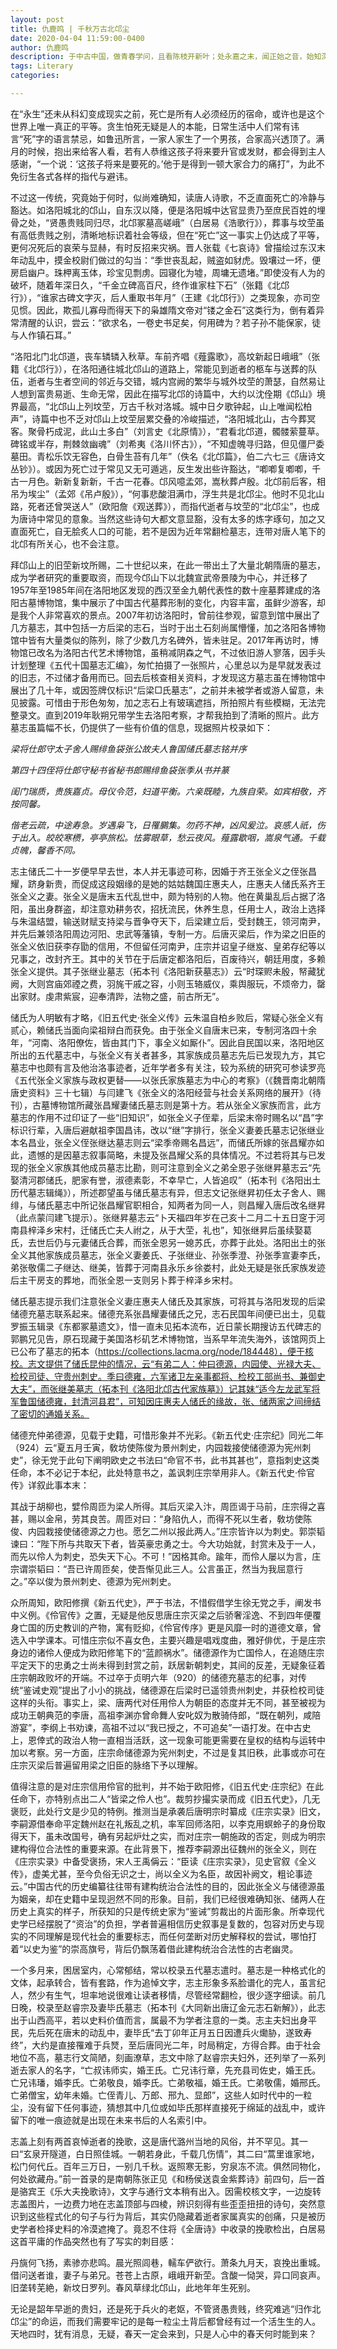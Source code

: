 ```yaml
---
layout: post
title: 仇鹿鸣 | 千秋万古北邙尘
date: 2020-04-04 11:59:00-0400
author: 仇鹿鸣
description: 于中古中国，做青春学问，且看陈枝开新叶；处永嘉之末，闻正始之音，始知深山有鹿鸣。
tags: Literary
categories: 

---
```



在“永生”还未从科幻变成现实之前，死亡是所有人必须经历的宿命，或许也是这个世界上唯一真正的平等。贪生怕死无疑是人的本能，日常生活中人们常有讳言“死”字的语言禁忌，如鲁迅所言，一家人家生了一个男孩，合家高兴透顶了。满月的时候，抱出来给客人看，若有人恭维这孩子将来要升官或发财，都会得到主人感谢，“一个说：‘这孩子将来是要死的。’他于是得到一顿大家合力的痛打”，为此不免衍生各式各样的指代与避讳。

不过这一传统，究竟始于何时，似尚难确知，读唐人诗歌，不乏直面死亡的冷静与豁达。如洛阳城北的邙山，自东汉以降，便是洛阳城中达官显贵乃至庶民百姓的埋骨之处，“贤愚贵贱同归尽，北邙冢墓高嵯峨”（白居易《浩歌行》），葬事与坟茔虽有高低贵贱之别，清晰地标识着社会等级，但在“死亡”这一事实上仍达成了平等，更何况死后的哀荣与显赫，有时反招来灾祸。晋人张载《七哀诗》曾描绘过东汉末年动乱中，摸金校尉们做过的勾当：“季世丧乱起，贼盗如豺虎。毁壤过一坏，便房启幽户。珠柙离玉体，珍宝见剽虏。园寝化为墟，周墉无遗堵。”即使没有人为的破坏，随着年深日久，“千金立碑高百尺，终作谁家柱下石”（张籍《北邙行》），“谁家古碑文字灭，后人重取书年月”（王建《北邙行》）之类现象，亦司空见惯。因此，欺孤儿寡母而得天下的枭雄隋文帝对“镂之金石”这类行为，倒有着异常清醒的认识，尝云：“欲求名，一卷史书足矣，何用碑为？若子孙不能保家，徒与人作镇石耳。”

“洛阳北门北邙道，丧车辚辚入秋草。车前齐唱《薤露歌》，高坟新起日峨峨”（张籍《北邙行》），在洛阳通往城北邙山的道路上，常能见到逝者的柩车与送葬的队伍，逝者与生者空间的邻近与交错，城内宫阙的繁华与城外坟茔的萧瑟，自然易让人想到富贵易逝、生命无常，因此在描写北邙的诗篇中，大约以沈佺期《邙山》境界最高，“北邙山上列坟茔，万古千秋对洛城。城中日夕歌钟起，山上唯闻松柏声”，诗篇中也不乏对邙山上坟茔层累交叠的冷峻描述，“洛阳城北山，古今葬冥客。聚骨朽成泥，此山土多白”（刘言史《北原情》），“君看北邙道，髑髅萦蔓草。碑铭或半存，荆棘敛幽魂”（刘希夷《洛川怀古》），“不知虚魄寻归路，但见僵尸委墓田。青松乐饮无容色，白骨生苔有几年”（佚名《北邙篇》，伯二六七三《唐诗文丛钞》）。或因为死亡过于常见又无可遁逃，反生发出些许豁达，“喞喞复喞喞，千古一月色。新新复新新，千古一花春。邙风噫孟郊，嵩秋葬卢殷。北邙前后客，相吊为埃尘”（孟郊《吊卢殷》），“何事悲酸泪满巾，浮生共是北邙尘。他时不见北山路，死者还曾哭送人”（欧阳詹《观送葬》），而指代逝者与坟茔的“北邙尘”，也成为唐诗中常见的意象。当然这些诗句大都文意显豁，没有太多的炼字琢句，加之又直面死亡，自无脍炙人口的可能，若不是因为近年常翻检墓志，连带对唐人笔下的北邙有所关心，也不会注意。

拜邙山上的旧茔新坟所赐，二十世纪以来，在此一带出土了大量北朝隋唐的墓志，成为学者研究的重要取资，而现今邙山下以北魏宣武帝景陵为中心，并迁移了1957年至1985年间在洛阳地区发现的西汉至金九朝代表性的数十座墓葬建成的洛阳古墓博物馆，集中展示了中国古代墓葬形制的变化，内容丰富，虽鲜少游客，却是我个人非常喜欢的景点。2007年初访洛阳时，曾前往参观，留意到馆中展出了几方墓志，其中包括一方后梁的志石，当时于出土石刻尚属懵懂，加之洛阳各博物馆中皆有大量类似的陈列，除了少数几方名碑外，皆未驻足。2017年再访时，博物馆已改名为洛阳古代艺术博物馆，虽稍减阴森之气，不过依旧游人寥落，因手头计划整理《五代十国墓志汇编》，匆忙拍摄了一张照片，心里总以为是早就发表过的旧志，不过储才备用而已。回去后核查相关资料，才发现这方墓志虽在博物馆中展出了几十年，或因签牌仅标识“后梁□氏墓志”，之前并未被学者或游人留意，未见披露。可惜由于形色匆匆，加之志石上有玻璃遮挡，所拍照片有些模糊，无法完整录文。直到2019年耿朔兄带学生去洛阳考察，才帮我拍到了清晰的照片。此方墓志虽篇幅不长，仍提供了一些有价值的信息，现据照片校录如下：

*梁将仕郎守太子舍人赐绯鱼袋张公故夫人鲁国储氏墓志铭并序*

*第四十四侄将仕郎守秘书省秘书郎赐绯鱼袋张季从书并篆*

*闺门瑞质，贵族嘉贞。母仪令范，妇道平衡。六亲既睦，九族自荣。如宾相敬，齐按同馨。*

*偕老云疏，中途寿急。岁遇枭飞，日罹鵩集。勿药不神，凶风爰泣。哀感人祇，伤于出入。皎皎寒槚，亭亭旅松。怯雾眼草，愁云夜风。薤露歇咽，嵩泉气通。千载贞魄，馨香不同。*

志主储氏二十一岁便早早去世，本人并无事迹可称，因婚于齐王张全义之侄张昌耀，跻身新贵，而促成这段姻缘的是她的姑姑魏国庄惠夫人，庄惠夫人储氏系齐王张全义之妻。张全义是唐末五代乱世中，颇为特别的人物。他在黄巢乱后占据了洛阳，虽出身群盗，却注意劝耕务农，招抚流民，休养生息，任用士人，政治上选择与朱温结盟，输送财赋支持梁与晋争夺天下，后梁建立后，受封魏王，领河南尹，并先后兼领洛阳周边河阳、忠武等藩镇，专制一方。后唐灭梁后，作为梁之旧臣的张全义依旧获李存勖的信用，不但留任河南尹，庄宗并诏皇子继岌、皇弟存纪等以兄事之，改封齐王。其中的关节在于后唐定都洛阳后，百废待兴，朝廷用度，多赖张全义提供。其子张继业墓志（拓本刊《洛阳新获墓志》）云“时琛赆未殷，帑藏犹阙，大则宫庙郊禋之费，羽旄干戚之容，小则玉辂威仪，乘舆服玩，不烦帝力，罄出家财。虔肃紫宸，迎奉清跸，法物之盛，前古所无”。

储氏为人明敏有才略，《旧五代史·张全义传》云朱温自柏乡败后，常疑心张全义有贰心，赖储氏当面向梁祖辩白而获免。由于张全义自唐末已来，专制河洛四十余年，“河南、洛阳僚佐，皆由其门下，事全义如厮仆”。因此自民国以来，洛阳地区所出的五代墓志中，与张全义有关者甚多，其家族成员墓志先后已发现九方，其它墓志中也颇有言及他治洛事迹者，近年学者多有关注，较为系统的研究可参读罗亮《五代张全义家族与政权更替——以张氏家族墓志为中心的考察》（《魏晋南北朝隋唐史资料》三十七辑）与闫建飞《张全义的洛阳经营与社会关系网络的展开》（待刊），古墓博物馆所藏张昌耀妻储氏墓志则是第十方。若从张全义家族而言，此方墓志的作用不过印证了一些“旧知识”，如张全义子侄辈，后梁末帝时赐名以“昌”字标识行辈，入唐后避献祖李国昌讳，改以“继”字排行，张全义妻姜氏墓志记张继业本名昌业，张全义侄张继达墓志则云“梁季帝赐名昌远”，而储氏所嫁的张昌耀亦如此，遗憾的是因墓志叙事简略，未提及张昌耀父系的具体情况。不过若将其与已发现的张全义家族其他成员墓志比勘，则可注意到全义之弟全恩子张继昇墓志云“先娶清河郡储氏，肥家有誉，淑德素彰，不幸早亡，人皆追叹”（拓本刊《洛阳出土历代墓志辑绳》），所述郡望虽与储氏墓志有异，但志文记张继昇初任太子舍人、赐绯，与储氏墓志中所记张昌耀官职相合，知两者为同一人，则昌耀入唐后改名继昇（此点蒙闫建飞提示）。张继昇墓志云“卜天福四年岁在己亥十二月二十五日窆于河南县梓泽乡宋村，迁储氏亡夫人祔之，从于大茔，礼也”，知张继昇后虽续娶葛氏，去世后仍与元妻储氏合葬，而张全恩另一媳苏氏，亦葬于此处。洛阳出土的张全义其他家族成员墓志，张全义妻姜氏、子张继业、孙张季澄、孙张季宣妻李氏，弟张敬儒二子继达、继美，皆葬于河南县永乐乡徐娄村，此处无疑是张氏家族发迹后主干房支的葬地，而张全恩一支则另卜葬于梓泽乡宋村。

储氏墓志提示我们注意张全义妻庄惠夫人储氏及其家族，可将其与洛阳发现的后梁储德充墓志联系起来。储德充系张昌耀妻储氏之兄，志石民国年间便已出土，见载罗振玉辑录《东都冢墓遗文》，惜一直未见拓本流布，近日蒙长期搜访五代碑志的郭鹏兄见告，原石现藏于美国洛杉矶艺术博物馆，当系早年流失海外，该馆网页上已公布了墓志的拓本（https://collections.lacma.org/node/184448），便于核校。志文提供了储氏昆仲的情况，云“有弟二人：仲曰德源，内园使、光禄大夫、检校司徒、守贵州刺史。季曰德雍，六军诸卫左亲事都将、检校工部尚书、兼御史大夫”，而张继美墓志（拓本刊《洛阳北邙古代家族墓》）记其妹“适今左龙武军将军鲁国储德雍，封清河县君”，可知因庄惠夫人储氏的缘故，张、储两家之间缔结了密切的通婚关系。

储德充仲弟德源，见载于史籍，可惜形象并不光彩。《新五代史·庄宗纪》同光二年（924）云“夏五月壬寅，敎坊使陈俊为景州刺史，内园栽接使储德源为宪州刺史”，徐无党于此句下阐明欧史之书法曰“命官不书，此书其甚也”，意指刺史这类任命，本不必记于本纪，此处特意书之，盖讽刺庄宗举用非人。《新五代史·伶官传》详叙此事本末：

其战于胡柳也，嬖伶周匝为梁人所得。其后灭梁入汴，周匝谒于马前，庄宗得之喜甚，赐以金帛，劳其良苦。周匝对曰：“身陷仇人，而得不死以生者，敎坊使陈俊、内园栽接使储德源之力也。愿乞二州以报此两人。”庄宗皆许以为刺史。郭崇韬谏曰：“陛下所与共取天下者，皆英豪忠勇之士。今大功始就，封赏未及于一人，而先以伶人为刺史，恐失天下心。不可！”因格其命。踰年，而伶人屡以为言，庄宗谓崇韬曰：“吾已许周匝矣，使吾惭见此三人。公言虽正，然当为我屈意行之。”卒以俊为景州刺史、德源为宪州刺史。

众所周知，欧阳修撰《新五代史》，严于书法，不惜假借学生徐无党之手，阐发书中义例。《伶官传》之置，无疑是他反思唐庄宗灭梁之后骄奢淫逸、不到四年便覆身亡国的历史教训的产物，寓有贬抑，《伶官传序》更是风靡一时的道德文章，曾选入中学课本。可惜庄宗似不喜女色，主要兴趣是唱戏度曲，雅好俳优，于是庄宗身边的诸伶人便成为欧阳修笔下的“蓝颜祸水”。储德源作为亡国伶人，在追随庄宗平定天下的忠勇之士尚未得到封赏之前，跃居新朝刺史，其间的反差，无疑象征着庄宗朝政败坏的开端。不过卒于贞明六年（920）的储德充墓志的纪事，对传统“鉴诫史观”提出了小小的挑战，储德源在后梁时已遥领贵州刺史，并获检校司徒这样的头衔。事实上，梁、唐两代对任用伶人为朝臣的态度并无不同，甚至被视为成功王朝典范的李唐，高祖李渊亦曾命舞人安叱奴为散骑侍郎，“既在朝列，咸陪游宴”，李纲上书劝谏，高祖不过以“我已授之，不可追矣”一语打发。在中古史上，恩倖式的政治人物一直相当活跃，这一现象可能更需要在皇权的结构与运转中加以考察。另一方面，庄宗命储德源为宪州刺史，不过是复其旧秩，此事或亦可在庄宗灭梁后普遍留用梁之旧臣的脉络下予以理解。

值得注意的是对庄宗信用伶官的批判，并不始于欧阳修，《旧五代史·庄宗纪》在此任命下，亦特别点出二人“皆梁之伶人也”。裁剪抄撮实录而成《旧五代史》，几无褒贬，此处行文是少见的特例。推测当是承袭后唐明宗时纂成《庄宗实录》旧文，李嗣源借奉命平定魏州赵在礼叛乱之机，率军回师洛阳，以李克用螟蛉子的身份取得天下，虽未改国号，确有另起炉灶之实，而对庄宗一朝施政的否定，则成为明宗建构得位合法性的重要来源。在此背景下，推荐李嗣源出征魏州的张全义，则在《庄宗实录》中备受褒扬，宋人王禹偁云：“臣读《庄宗实录》，见史官叙《全义传》，虚美尤甚，至今负俗无识之士，尚以全义为名臣，故因补阙文，粗论事迹云。”中国古代的历史编纂往往带有建构统治合法性的目的，因此张全义与储德源虽为姻亲，却在史籍中呈现迥然不同的形象。目前，我们已经很难确知张、储两人在历史上真实的样子，所获知的只是传统史家为“鉴诫”剪裁出的片面形象。所幸现代史学已经摆脱了“资治”的负担，学者普遍相信历史叙事是复数的，包容对历史与现实的不同理解是现代社会的重要标志，而任何垄断对历史解释权的尝试，哪怕打着“以史为鉴”的崇高旗号，背后仍飘荡着借此建构统治合法性的古老幽灵。

一个多月来，困居室内，心常郁结，常以校录五代墓志遣时。墓志是一种格式化的文体，起承转合，皆有套路，作为追悼文字，志主形象多系脸谱化的完人，虽言纪人，然少有生气，坦率地说很难让读者移情，尽管经常翻检，很少逐字细读。前几日晚，校录至赵睿宗及妻毕氏墓志（拓本刊《大同新出唐辽金元志石新解》），此志出于山西高平，若以史料价值而言，属最不为学者注意的一类。志主夫妇出身平民，先后死在唐末的动乱中，妻毕氏“去丁卯年正月五日因遭兵火爋胁，遂致寿终”，大约是直接罹难于兵燹，至后唐同光二年，时局稍定，方得合葬。由于社会地位不高，墓志行文简陋，刻画潦草，志文中除了赵睿宗夫妇外，还列举了一系列逝去家人的名字，“亡叔讳师实，婚王氏。亡兄讳行章，先充县司佐史，婚王氏。亡兄讳璠，婚李氏。亡弟敬良，婚李氏。亡弟敬福，婚王氏。亡弟敬儒，婚邢氏。亡弟僧宝，幼年未婚。亡侄青儿、万郎、邢九、显郎”，这些人如时代中的一粒尘，没有留下任何事迹，猜想其中几位或如毕氏那样直接死于绵延的战乱中，或许留下的唯一痕迹就是出现在未来书后的人名索引中。

志盖上刻有两首哀悼逝者的挽歌，这是唐代潞州当地的风俗，并不罕见。其一曰“玄泉开隧道，白日照佳城。一朝若身此，千载几伤情”，其二曰“蒿里谁家地，松门何代丘。百年三万日，一别几千秋。返照寒无影，穷泉冻不流。俱然同物化，何处欲藏舟。”前一首录的是南朝陈张正见《和杨侯送袁金紫葬诗》前四句，后一首是骆宾王《乐大夫挽歌诗》，文字与通行文本稍有出入。因需校核文字，一边旋转志盖图片，一边费力地在志盖顶部与四棱，辨识刻得有些歪歪扭扭的诗句，突然意识到这些程式化的句子与行为背后，其实仍隐藏着逝者家属真实的创痛，只是被历史学者检择史料的冷漠遮掩了。竟忍不住将《全唐诗》中收录的挽歌检出，白居易这首平庸的作品突然也有了写实的刺目感：

丹旐何飞扬，素骖亦悲鸣。晨光照闾巷，轜车俨欲行。萧条九月天，哀挽出重城。借问送者谁，妻子与弟兄。苍苍上古原，峨峨开新茔。含酸一恸哭，异口同哀声。旧垄转芜絶，新坟日罗列。春风草绿北邙山，此地年年生死别。

无论是韶年早逝的贵妇，还是死于兵火的老妪，不管贤愚贵贱，终究难逃“归作北邙尘”的命运，而我们需要牢记的是每一粒尘土背后都曾经有过一个活生生的人。天地四时，犹有消息，无疑，春天一定会来到，只是人心中的春天何时能到来？



